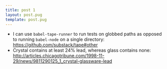 ```yaml
---
title: post 1
layout: post.pug
template: post.pug
---
```

- I can use `babel-tape-runner` to run tests on globbed paths as opposed to
  running `babel-node` on a single directory: https://github.com/substack/tape#other
- Crystal contains at least 24% lead, whereas glass contains none: http://articles.chicagotribune.com/1998-11-29/news/9811290125_1_crystal-glassware-lead
